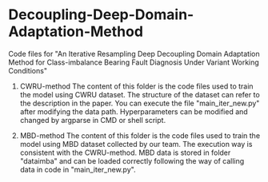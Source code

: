 # Decoupling-Deep-Domain-Adaptation-Method
Code files for "An Iterative Resampling Deep Decoupling Domain Adaptation Method for Class-imbalance Bearing Fault Diagnosis Under Variant Working Conditions"

1. CWRU-method
The content of this folder is the code files used to train the model using CWRU dataset. The structure of the dataset can refer to the description in the paper.
You can execute the file "main_iter_new.py" after modifying the data path. Hyperparameters can be modified and changed by argparse in CMD or shell script.

2. MBD-method
The content of this folder is the code files used to train the model using MBD dataset collected by our team. The execution way is consistent with the CWRU-method. MBD data is stored in folder "dataimba" and can be loaded correctly following the way of calling data in code in "main_iter_new.py".
